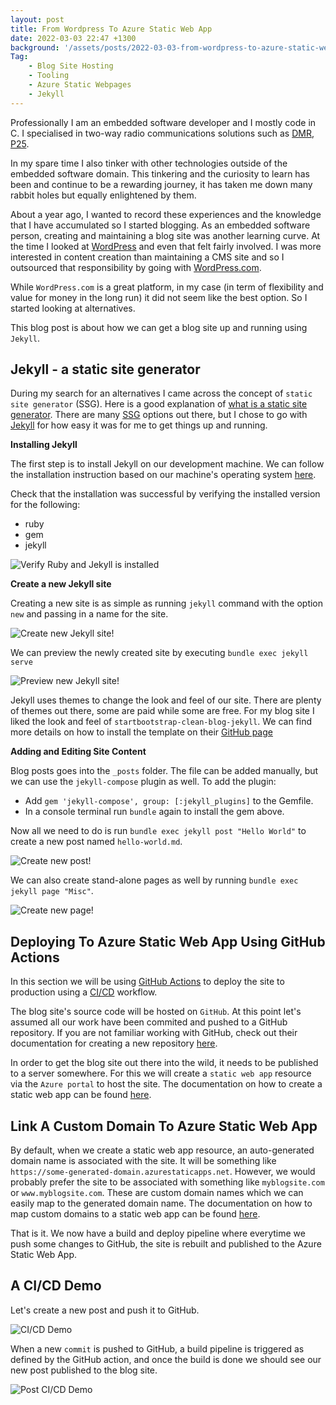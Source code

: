 ```yaml
---
layout: post
title: From Wordpress To Azure Static Web App
date: 2022-03-03 22:47 +1300
background: '/assets/posts/2022-03-03-from-wordpress-to-azure-static-web-app/post-banner-2022-03-03-from-wordpress-to-azure-static-web-app.jpg'
Tag:
    - Blog Site Hosting
    - Tooling
    - Azure Static Webpages
    - Jekyll
---
```


Professionally I am an embedded software developer and I mostly code in C. I specialised in two-way radio communications solutions such as [DMR](https://en.wikipedia.org/wiki/Digital_mobile_radio), [P25](https://en.wikipedia.org/wiki/Project_25).

In my spare time I also tinker with other technologies outside of the embedded software domain. This tinkering and the curiosity to learn has been and continue to be a rewarding journey, it has taken me down many rabbit holes but equally enlightened by them.

About a year ago, I wanted to record these experiences and the knowledge that I have accumulated so I started blogging. As an embedded software person, creating and maintaining a blog site was another learning curve. At the time I looked at [WordPress](https://wordpress.org/) and even that felt fairly involved. I was more interested in content creation than maintaining a CMS site and so I outsourced that responsibility by going with [WordPress.com](https://wordpress.com/).

While `WordPress.com` is a great platform, in my case (in term of flexibility and value for money in the long run) it did not seem like the best option. So I started looking at alternatives.

This blog post is about how we can get a blog site up and running using `Jekyll`.

## Jekyll - a static site generator

During my search for an alternatives I came across the concept of `static site generator` (SSG). Here is a good explanation of [what is a static site generator](https://www.cloudflare.com/learning/performance/static-site-generator/). There are many [SSG](https://jamstack.org/generators/) options out there, but I chose to go with [Jekyll](https://jekyllrb.com/) for how easy it was for me to get things up and running.

**Installing Jekyll**

The first step is to install Jekyll on our development machine. We can follow the installation instruction based on our machine's operating system [here](https://jekyllrb.com/docs/installation).

Check that the installation was successful by verifying the installed version for the following:

* ruby
* gem
* jekyll

![Verify Ruby and Jekyll is installed](/assets/posts/2022-03-03-from-wordpress-to-azure-static-web-app/demo_verify_ruby_install.gif)

**Create a new Jekyll site**

Creating a new site is as simple as running `jekyll` command with the option `new` and passing in a name for the site.

![Create new Jekyll site!](/assets/posts/2022-03-03-from-wordpress-to-azure-static-web-app/demo_new_jekyll_site.gif)

We can preview the newly created site by executing `bundle exec jekyll serve`

![Preview new Jekyll site!](/assets/posts/2022-03-03-from-wordpress-to-azure-static-web-app/demo_preview_new_jekyll_site.gif)

Jekyll uses themes to change the look and feel of our site. There are plenty of themes out there, some are paid while some are free. For my blog site I liked the look and feel of `startbootstrap-clean-blog-jekyll`. We can find more details on how to install the template on their [GitHub page](https://github.com/StartBootstrap/startbootstrap-clean-blog-jekyll)

**Adding and Editing Site Content**

Blog posts goes into the `_posts` folder. The file can be added manually, but we can use the `jekyll-compose` plugin as well. To add the plugin:

* Add `gem 'jekyll-compose', group: [:jekyll_plugins]` to the Gemfile.
* In a console terminal run `bundle` again to install the gem above.

Now all we need to do is run `bundle exec jekyll post "Hello World"` to create a new post named `hello-world.md`.

![Create new post!](/assets/posts/2022-03-03-from-wordpress-to-azure-static-web-app/demo_new_blog_file.gif)

We can also create stand-alone pages as well by running `bundle exec jekyll page "Misc"`.

![Create new page!](/assets/posts/2022-03-03-from-wordpress-to-azure-static-web-app/demo_new_page_file.gif)

## Deploying To Azure Static Web App Using GitHub Actions

In this section we will be using [GitHub Actions](https://docs.github.com/en/actions) to deploy the site to production using a [CI/CD](https://www.atlassian.com/continuous-delivery/principles/continuous-integration-vs-delivery-vs-deployment) workflow.

The blog site's source code will be hosted on `GitHub`. At this point let's assumed all our work have been commited and pushed to a GitHub repository. If you are not familiar working with GitHub, check out their documentation for creating a new repository [here](https://docs.github.com/en/get-started/quickstart/create-a-repo).

In order to get the blog site out there into the wild, it needs to be published to a server somewhere. For this we will create a `static web app` resource via the `Azure portal` to host the site. The documentation on how to create a static web app can be found [here](https://docs.microsoft.com/en-us/azure/static-web-apps/publish-jekyll#create-the-application).

## Link A Custom Domain To Azure Static Web App

By default, when we create a static web app resource, an auto-generated domain name is associated with the site. It will be something like `https://some-generated-domain.azurestaticapps.net`. However, we would probably prefer the site to be associated with something like `myblogsite.com` or `www.myblogsite.com`. These are custom domain names which we can easily map to the generated domain name. The documentation on how to map custom domains to a static web app can be found [here](https://docs.microsoft.com/en-us/azure/static-web-apps/custom-domain).

That is it. We now have a build and deploy pipeline where everytime we push some changes to GitHub, the site is rebuilt and published to the Azure Static Web App.

## A CI/CD Demo

Let's create a new post and push it to GitHub.

![CI/CD Demo](/assets/posts/2022-03-03-from-wordpress-to-azure-static-web-app/ci_cd_demo.gif)

When a new `commit` is pushed to GitHub, a build pipeline is triggered as defined by the GitHub action, and once the build is done we should see our new post published to the blog site.

![Post CI/CD Demo](/assets/posts/2022-03-03-from-wordpress-to-azure-static-web-app/post_ci_cd_demo.gif)

